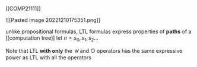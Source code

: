 [[COMP21111]]


![[Pasted image 20221210175351.png]]

unlike propositional formulas, LTL formulas express properties of **paths** of a [[computation tree]]
let $\pi = s_0, s_1, s_2 ...$

Note that LTL **with only** the $\mathcal{U}$ and $\bigcirc$ operators has the same expressive power as LTL with all the operators


